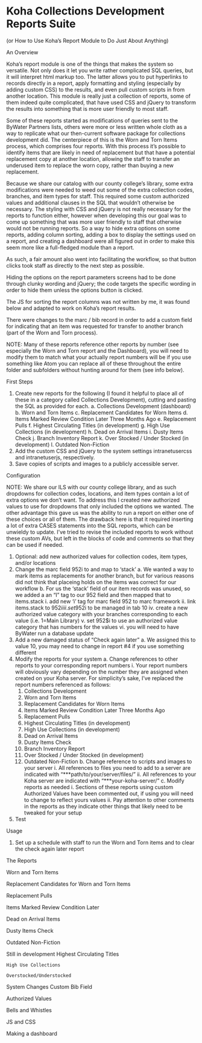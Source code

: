 # Koha Collections Development Reports Suite

(or How to Use Koha’s Report Module to Do Just About Anything)

An Overview

  Koha’s report module is one of the things that makes the system so versatile. Not only does it let you write rather complicated SQL queries, but it will interpret html markup too. The latter allows you to put hyperlinks to records directly in a report, apply formatting and styling (especially by adding custom CSS) to the results, and even pull custom scripts in from another location. This module is really just a collection of reports, some of them indeed quite complicated, that have used CSS and jQuery to transform the results into something that is more user friendly to most staff.

  Some of these reports started as modifications of queries sent to the ByWater Partners lists, others were more or less written whole cloth as a way to replicate what our then-current software package for collections development did. The centerpiece of this is the Worn and Torn Items process, which comprises four reports. With this process it’s possible to identify items that are likely in need of replacement but that have a potential replacement copy at another location, allowing the staff to transfer an underused item to replace the worn copy, rather than buying a new replacement.

  Because we share our catalog with our county college’s library, some extra modifications were needed to weed out some of the extra collection codes, branches, and item types for staff. This required some custom authorized values and additional clauses in the SQL that wouldn’t otherwise be necessary. The styling with CSS and jQuery is not really necessary for the reports to function either, however when developing this our goal was to come up something that was more user friendly to staff that otherwise would not be running reports. So a way to hide extra options on some reports, adding column sorting, adding a box to display the settings used on a report, and creating a dashboard were all figured out in order to make this seem more like a full-fledged module than a report.

  As such, a fair amount also went into facilitating the workflow, so that button clicks took staff as directly to the next step as possible.

  Hiding the options on the report parameters screens had to be done through clunky wording and jQuery; the code targets the specific wording in order to hide them unless the options button is clicked.

  The JS for sorting the report columns was not written by me, it was found below and adapted to work on Koha’s report results.


  There were changes to the marc / bib record in order to add a custom field for indicating that an item was requested for transfer to another branch (part of the Worn and Torn process).

  NOTE: Many of these reports reference other reports by number (see especially the Worn and Torn report and the Dashboard), you will need to modify them to match what your actually report numbers will be if you use something like Atom you can replace all of these throughout the entire folder and subfolders without hunting around for them (see info below).

First Steps

  1.	Create new reports for the following (I found it helpful to place all of these in a category called Collections Development), cutting and pasting the SQL as provided for each.
    a.	Collections Development (dashboard)
    b.	Worn and Torn Items
    c.	Replacement Candidates for Worn Items
    d.	Items Marked Review Condition Later Three Months Ago
    e.	Replacement Pulls
    f.	Highest Circulating Titles (in development)
    g.	High Use Collections (in development)
    h.	Dead on Arrival Items
    i.	Dusty Items Check
    j.	Branch Inventory Report
    k.	Over Stocked / Under Stocked (in development)
    l.	Outdated Non-Fiction
  2.	Add the custom CSS and jQuery to the system settings intranetusercss and intranetuserjs, respectively.
  3.	Save copies of scripts and images to a publicly accessible server.

Configuration

  NOTE: We share our ILS with our county college library, and as such dropdowns for collection codes, locations, and item types contain a lot of extra options we don’t want. To address this I created new authorized values to use for dropdowns that only included the options we wanted. The other advantage this gave us was the ability to run a report on either one of these choices or all of them. The drawback here is that it required inserting a lot of extra CASES statements into the SQL reports, which can be unwieldy to update. I’ve tried to revise the included reports to work without these custom AVs, but left in the blocks of code and comments so that they can be used if needed.

  1.	Optional: add new authorized values for collection codes, item types, and/or locations
  2.	Change the marc field 952i to and map to ‘stack’
    a.	We wanted a way to mark items as replacements for another branch, but for various reasons did not think that placeing holds on the items was correct for our workflow
    b.	For us the ‘stack’ field of our item records was unused, so we added a an “I” tag to our 952 field and then mapped that to items.stack
      i.	add new ‘i’ tag for marc field 952 to marc framework
      ii.	link items.stack to 952$i
      iii.	set 952$i to be managed in tab 10
      iv.	create a new authorized value category with your branches corresponding to each value (i.e. 1=Main Library)
      v.	set 952$i to use an authorized value category that has numbers for the values
      vi.	you will need to have ByWater run a database update
  3.	Add a new damaged status of “Check again later”
    a.	We assigned this to value 10, you may need to change in report #4 if you use something different
  4.	Modify the reports for your system
    a.	Change references to other reports to your corresponding report numbers
      i.	Your report numbers will obviously vary depending on the number they are assigned when created on your Koha server. For simplicity’s sake, I’ve replaced the report numbers referenced as follows:
        1.	Collections Development
        2.	Worn and Torn Items
        3.	Replacement Candidates for Worn Items
        4.	Items Marked Review Condition Later Three Months Ago
        5.	Replacement Pulls
        6.	Highest Circulating Titles (in development)
        7.	High Use Collections (in development)
        8.	Dead on Arrival Items
        9.	Dusty Items Check
        10.	Branch Inventory Report
        11.	Over Stocked / Under Stocked (in development)
        12.	Outdated Non-Fiction
    b.	Change reference to scripts and images to your server
      i.	All references to files you need to add to a server are indicated with “***path/to/your/server/files/”
      ii.	All references to your Koha server are indicated with “***your-koha-server/”
    c.	Modify reports as needed
      i.	Sections of these reports using custom Authorized Values have been commented out, if using you will need to change to reflect yours values
      ii.	Pay attention to other comments in the reports as they indicate other things that likely need to be tweaked for your setup
  5.	Test

Usage

  1.	Set up a schedule with staff to run the Worn and Torn items and to clear the check again later report


The Reports

  Worn and Torn Items

  Replacement Candidates for Worn and Torn Items

  Replacement Pulls

  Items Marked Review Condition Later


  Dead on Arrival Items

  Dusty Items Check

  Outdated Non-Fiction


  Still in development
    Highest Circulating Titles

    High Use Collections

    Overstocked/Understocked


System Changes
  Custom Bib Field

Authorized Values

Bells and Whistles

  JS and CSS

  Making a dashboard
